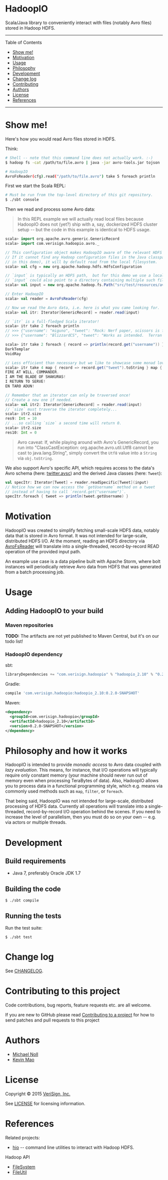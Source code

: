 # HadoopIO

Scala/Java library to conveniently interact with files (notably Avro files) stored in Hadoop HDFS.


---

Table of Contents

* <a href="#quickstart">Show me!</a>
* <a href="#motivation">Motivation</a>
* <a href="#usage">Usage</a>
* <a href="#philosophy">Philosophy</a>
* <a href="#development">Development</a>
* <a href="#changelog">Change log</a>
* <a href="#Contributing">Contributing</a>
* <a href="#Authors">Authors</a>
* <a href="#License">License</a>
* <a href="#References">References</a>

---


<a name="quickstart"></a>

# Show me!

Here's how you would read Avro files stored in HDFS.

Think:

```bash
# Shell -- note that this command line does not actually work. :-)
$ hadoop fs -cat /path/to/file.avro | java -jar avro-tools.jar tojson | head -n 5

# HadoopIO
AvroFsReader(cfg).read("/path/to/file.avro") take 5 foreach println
```

First we start the Scala REPL:

```bash
# Must be run from the top-level directory of this git repository.
$ ./sbt console
```

Then we read and process some Avro data:

> In this REPL example we will actually read local files because HadoopIO does not (yet?) ship with a, say, dockerized
> HDFS cluster setup -- but the code in this example is identical to HDFS usage.

```scala
scala> import org.apache.avro.generic.GenericRecord
scala> import com.verisign.hadoopio.avro._

// This configuration object makes HadoopIO aware of the relevant HDFS cluster.
// If it cannot find any Hadoop configuration files in the Java classpath (like
// in this demo), it will by default read from the local filesystem.
scala> val cfg = new org.apache.hadoop.hdfs.HdfsConfiguration

// `input` is typically an HDFS path,  but for this demo we use a local file.
// `input` could also point to a directory containing multiple such files.
scala> val input = new org.apache.hadoop.fs.Path("src/test/resources/avro/tweets1.avro")

// Enter HadoopIO
scala> val reader = AvroFsReader(cfg)

// Now we read the Avro data, i.e. here is what you came looking for.
scala> val itr: Iterator[GenericRecord] = reader.read(input)

// `itr` is a full-fledged Scala iterator!
scala> itr take 2 foreach println
// >>> {"username": "miguno", "tweet": "Rock: Nerf paper, scissors is fine.", "timestamp": 1366150681}
// >>> {"username": "BlizzardCS", "tweet": "Works as intended.  Terran is IMBA.", "timestamp": 1366154481}

scala> itr take 2 foreach { record => println(record.get("username")) }
DarkTemplar
VoidRay

// Less efficient than necessary but we like to showcase some monad love...
scala> itr take 4 map { record => record.get("tweet").toString } map { _.toUpperCase } foreach println
FIRE AT WILL, COMMANDER.
I AM THE BLADE OF SHAKURAS!
I RETURN TO SERVE!
EN TARO ADUN!

// Remember that an iterator can only be traversed once!
// Create a new one if needed.
scala> val itr2: Iterator[GenericRecord] = reader.read(input)
// `size` must traverse the iterator completely...
scala> itr2.size
res9: Int = 10
// ...so calling `size` a second time will return 0.
scala> itr2.size
res10: Int = 0
```

> Avro caveat: If, while playing around with Avro's GenericRecord, you run into
> "ClassCastException: org.apache.avro.util.Utf8 cannot be cast to java.lang.String",
> simply convert the `Utf8` value into a `String` via `obj.toString`.

We also support Avro's specific API, which requires access to the data's Avro schema (here:
[twitter.avsc](src/main/resources/avro/twitter.avsc)) and the derived Java classes (here:
`Tweet`):

```scala
val specItr: Iterator[Tweet] = reader.readSpecific[Tweet](input)
// Notice how we can now access the `getUsername` method on a tweet
// instead of having to call `record.get("username")`.
specItr.foreach { tweet => println(tweet.getUsername) }
```


<a name="motivation"></a>

# Motivation

HadoopIO was created to simplify fetching small-scale HDFS data, notably data that is stored in Avro format.
It was not intended for large-scale, distributed HDFS I/O.  At the moment, reading an HDFS directory via
[AvroFsReader](src/main/scala/com/verisign/hadoopio/avro/AvroFsReader.scala) will translate into a
single-threaded, record-by-record READ operation of the provided input path.

An example use case is a data pipeline built with Apache Storm, where bolt instances will periodically retrieve Avro
data from HDFS that was generated from a batch processing job.


<a name="usage"></a>

# Usage

## Adding HadoopIO to your build

### Maven repositories

**TODO:** The artifacts are not yet published to Maven Central, but it's on our todo list!


### HadoopIO dependency

sbt:

```scala
libraryDependencies += "com.verisign.hadoopio" % "hadoopio_2.10" % "0.2.0-SNAPSHOT"
```

Gradle:

```gradle
compile 'com.verisign.hadoopio:hadoopio_2.10:0.2.0-SNAPSHOT'
```

Maven:

```xml
<dependency>
  <groupId>com.verisign.hadoopio</groupId>
  <artifactId>hadoopio_2.10</artifactId>
  <version>0.2.0-SNAPSHOT</version>
</dependency>
```


<a name="philosophy"></a>

# Philosophy and how it works

HadoopIO is intended to provide _monadic access_ to Avro data coupled with _lazy evaluation_.  This means, for instance,
that I/O operations will typically require only constant memory (your machine should never run out of memory even when
processing TeraBytes of data).  Also, HadoopIO allows you to process data in a functional programming style, which e.g.
means via commonly used methods such as `map`, `filter`, or `foreach`.

That being said, HadoopIO was not intended for large-scale, distributed processing of HDFS data.  Currently all
operations will translate into a single-threaded, record-by-record I/O operation behind the scenes.  If you need to
increase the level of parallelism, then you must do so on your own -- e.g. via actors or multiple threads.


<a name="development"></a>

# Development

## Build requirements

* Java 7, preferably Oracle JDK 1.7


## Building the code

    $ ./sbt compile


## Running the tests

Run the test suite:

    $ ./sbt test


<a name="changelog"></a>

# Change log

See [CHANGELOG](CHANGELOG.md).


<a name="Contributing"></a>

# Contributing to this project

Code contributions, bug reports, feature requests etc. are all welcome.

If you are new to GitHub please read [Contributing to a project](https://help.github.com/articles/fork-a-repo) for how
to send patches and pull requests to this project


<a name="Authors"></a>

# Authors

* [Michael Noll](https://github.com/miguno)
* [Kevin Mao](https://github.com/KevinJMao)


<a name="License"></a>

# License

Copyright © 2015 [VeriSign, Inc.](http://www.verisigninc.com/)

See [LICENSE](LICENSE) for licensing information.


<a name="References"></a>

# References

Related projects:

* [hio](https://github.vrsn.com/vsrtc/hio) -- command line utilities to interact with Hadoop HDFS.

Hadoop API

* [FileSystem](https://hadoop.apache.org/docs/current/api/org/apache/hadoop/fs/FileSystem.html)
* [FileUtil](https://hadoop.apache.org/docs/current/api/org/apache/hadoop/fs/FileUtil.html)
